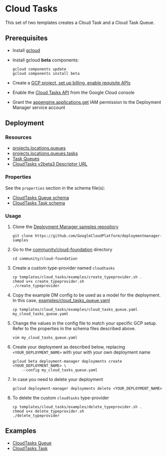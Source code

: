 # Cloud Tasks

This set of two templates creates a Cloud Task and a Cloud Task Queue.

## Prerequisites

- Install [gcloud](https://cloud.google.com/sdk)
- Install gcloud **beta** components:

  ```(shell)
  gcloud components update
  gcloud components install beta
  ```

- Create a [GCP project, set up billing, enable requisite APIs](../project/README.md)
- Enable the [Cloud Tasks API](https://console.cloud.google.com/apis/library/cloudtasks.googleapis.com)
  from the Google Cloud console
- Grant the [appengine.applications.get](https://cloud.google.com/appengine/docs/admin-api/access-control)
  IAM permission to the Deployment Manager service account

## Deployment

### Resources

- [projects.locations.queues](https://cloud.google.com/tasks/docs/reference/rest/v2beta3/projects.locations.queues)
- [projects.locations.queues.tasks](https://cloud.google.com/tasks/docs/reference/rest/v2beta3/projects.locations.queues.tasks)
- [Task Queues](https://cloud.google.com/appengine/docs/standard/python/taskqueue/)
- [CloudTasks v2beta3 Descriptor URL](https://cloudtasks.googleapis.com/$discovery/rest?version=v2beta3)

### Properties

See the `properties` section in the schema file(s):

- [CloudTasks Queue schema](queue.py.schema)
- [CloudTasks Task schema](task.py.schema)

### Usage

1. Clone the [Deployment Manager samples repository](https://github.com/GoogleCloudPlatform/deploymentmanager-samples)

   ```(shell)
   git clone https://github.com/GoogleCloudPlatform/deploymentmanager-samples
   ```

2. Go to the [community/cloud-foundation](../../) directory

   ```(shell)
   cd community/cloud-foundation
   ```

3. Create a custom type-provider named `cloudtasks`

   ```(shell)
   cp templates/cloud_tasks/examples/create_typeprovider.sh .
   chmod u+x create_typeprovider.sh
   ./create_typeprovider
   ```

4. Copy the example DM config to be used as a model for the deployment. In this case, [examples/cloud\_tasks\_queue.yaml](examples/cloud_tasks_queue.yaml)

   ```(shell)
   cp templates/cloud_tasks/examples/cloud_tasks_queue.yaml my_cloud_tasks_queue.yaml
   ```

5. Change the values in the config file to match your specific GCP setup.
   Refer to the properties in the schema files described above.

   ```(shell)
   vim my_cloud_tasks_queue.yaml
   ```

6. Create your deployment as described below, replacing `<YOUR_DEPLOYMENT_NAME>`
   with your with your own deployment name

   ```(shell)
   gcloud beta deployment-manager deployments create <YOUR_DEPLOYMENT_NAME> \
       --config my_cloud_tasks_queue.yaml
   ```

7. In case you need to delete your deployment

   ```(shell)
   gcloud deployment-manager deployments delete <YOUR_DEPLOYMENT_NAME>
   ```

8. To delete the custom `cloudtasks` type-provider

   ```(shell)
   cp templates/cloud_tasks/examples/delete_typeprovider.sh .
   chmod u+x delete_typeprovider.sh
   ./delete_typeprovider
   ```

## Examples

- [CloudTasks Queue](examples/cloud_tasks_queue.yaml)
- [CloudTasks Task](examples/cloud_tasks_task.yaml)
